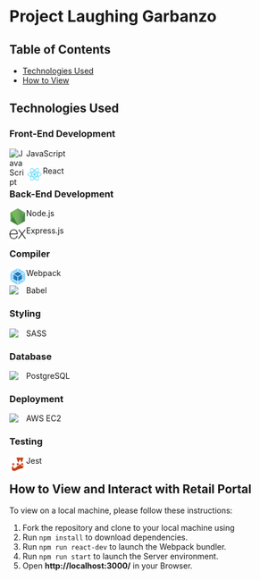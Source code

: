 # Project Laughing Garbanzo

## Table of Contents
- [Technologies Used](#technologies-used)
- [How to View](#how-to-view-and-interact-with-retail-portal)

## Technologies Used

### Front-End Development
JavaScript <img align="left" alt="JavaScript" width="30px" src="https://raw.githubusercontent.com/jmnote/z-icons/master/svg/javascript.svg" />
<br />

React <img align="left" alt="React" width="30px" src="https://raw.githubusercontent.com/github/explore/80688e429a7d4ef2fca1e82350fe8e3517d3494d/topics/react/react.png" />
<br />

### Back-End Development
Node.js <img align="left" alt="Node JS" width="30px" src="https://raw.githubusercontent.com/github/explore/80688e429a7d4ef2fca1e82350fe8e3517d3494d/topics/nodejs/nodejs.png" />
<br />

Express.js <img align="left" alt="Express" width="30px" src="https://github.com/devicons/devicon/blob/master/icons/express/express-original.svg" />
<br />

### Compiler
Webpack <img align="left" alt="Webpack" width="30px" src="https://raw.githubusercontent.com/devicons/devicon/master/icons/webpack/webpack-original.svg" />
<br />

Babel <img align="left" width="30px" src="https://user-images.githubusercontent.com/3025322/87547253-bf050400-c6a2-11ea-950a-280311bc6cc8.png" />
<br />

### Styling
SASS <img align="left" width="30px" src="https://sass-lang.com/assets/img/styleguide/seal-color-aef0354c.png" />
<br />

### Database
PostgreSQL <img align="left" width="30px" src="https://upload.wikimedia.org/wikipedia/commons/thumb/2/29/Postgresql_elephant.svg/1200px-Postgresql_elephant.svg.png" />
<br />

### Deployment
AWS EC2 <img align="left" width="30px" src="https://upload.wikimedia.org/wikipedia/commons/thumb/9/93/Amazon_Web_Services_Logo.svg/1024px-Amazon_Web_Services_Logo.svg.png" />
<br />

### Testing
Jest <img align="left" alt="Jest" width="30px" src="https://raw.githubusercontent.com/vscode-icons/vscode-icons/master/icons/file_type_jest.svg?sanitize=true" />
<br />


## How to View and Interact with Retail Portal
To view on a local machine, please follow these instructions:
1. Fork the repository and clone to your local machine using
2. Run `npm install` to download dependencies.
3. Run `npm run react-dev` to launch the Webpack bundler.
4. Run `npm run start` to launch the Server environment.
5. Open <b>http://localhost:3000/</b> in your Browser.
